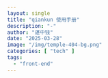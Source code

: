 ```yaml
---
layout: single
title: "qiankun 使用手册"
description: "-"
author: "谌中钱"
date: "2025-03-28"
image: "/img/temple-404-bg.png"
categories: [ "tech" ]
tags:
  - "front-end"
---
```


<br />
<br />

<!-- @import "[TOC]" {cmd="toc" depthFrom=1 depthTo=6} -->

<!-- code_chunk_output -->

<!-- /code_chunk_output -->
